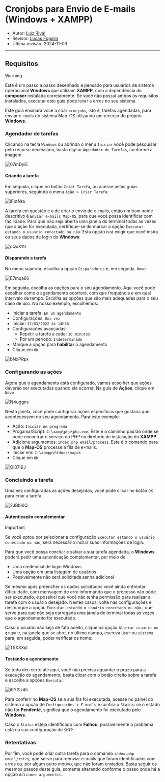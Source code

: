 # Cronjobs para Envio de E-mails (Windows + XAMPP)

- Autor: [Luiz Rival](https://github.com/luizrn)
- Revisor: [Lucas Fogolin](https://github.com/fogolin)
- Última revisão: 2024-11-03

---

## Requisitos

> [!WARNING]
> Este é um passo a passo desenhado e pensado para usuários de sistema operacional **Windows** que utilizam **XAMPP**, com a dependência do **composer** instalada corretamente. Se você não possui ambos os requisitos instalados, executar este guia pode levar a erros no seu sistema.

Este guia ensinará você a criar `cronjobs`, isto é, tarefas agendadas, para enviar e-mails do sistema Map-OS utlizando um recurso do próprio **Windows**.

### Agendador de tarefas

Clicando na tecla `Windows` ou abrindo o menu `Iniciar` você pode pesquisar pelo recurso necessário, basta digitar `Agendador de Tarefas`, conforme a imagem:

![07mDyiE](./assets/setup_emails_cronjobs_windows_img01.png)

#### Criando a tarefa

Em seguida, clique no botão `Criar Tarefa`, ou acesse pelas guias superiores, seguindo o menu `Ação > Criar Tarefa`:

![iFptNra](./assets/setup_emails_cronjobs_windows_img02.png)

A tarefa em questão é a de criar o envio de e-mails, então um bom nome descritivo é `Enviar e-mails Map-OS`, para que você possa identificar com facilidade. Para que não seja aberta uma janela do terminal todas as vezes que a ação for executada, certifique-se de marcar a opção `Executar estando o usuário conectado ou não`. Esta opção isrá exigir que você insira os seus dados de login do **Windows**:

![cQxX11L](./assets/setup_emails_cronjobs_windows_img03.png)

#### Disparando a tarefa

No menu superior, escolha a opção `Disparadores` e, em seguida, `Novo`:

![E7mqa66](./assets/setup_emails_cronjobs_windows_img04.png)

Em seguida, escolha as opções para o seu agendamento. Aqui você pode escolher como o agendamento ocorrerá, com que frequência e em qual intervalo de tempo. Escolha as opções que são mais adequadas para o seu caso de uso. No nosso exemplo, escolhemos:

- Iniciar a tarefa: `Em um agendamento`
- Configurações: `Uma vez`
- Iniciar: `17/03/2022 às 14h56`
- Configurações avançadas:
  - Repetir a tarefa a cada: `10 minutos`
  - Por um período: `Indeterminado`
- Marque a opção para **habilitar** o agendamento
- Clique em `OK`

![bNxPRpx](./assets/setup_emails_cronjobs_windows_img05.png)

### Configurando as ações

Agora que o agendamento está configurado, vamos ecsolher que ações deverão ser executadas quando ele ocorrer. Na guia de **Ações**, clique em `Novo`

![N4uggns](./assets/setup_emails_cronjobs_windows_img06.png)

Nesta janela, você pode configurar ações específicas que gostaria que acontecessem no seu agendamento. Para este exemplo:

- Ação: `Iniciar um programa`
- Progama/Script: `C:\xamp\php\php.exe`. Este é o caminho padrão onde se pode encontrar o serviço do PHP no diretório de instalação do **XAMPP**.
- Adicione argumentos: `index.php email/process`. Este é o comando para que o **Map-OS** processe a fila de e-mails.
- Iniciar em: `C:\xampp\htdocs\mapos`
- Clique em `OK`

![Oi07I9J](./assets/setup_emails_cronjobs_windows_img07.png)

### Concluindo a tarefa

Uma vez configuradas as ações desejadas, você pode clicar no botão `OK` para criar a tarefa.

![2JBbi0Q](./assets/setup_emails_cronjobs_windows_img08.png)

#### Autenticação complementar

> [!IMPORTANT]
> Se você optou por selecionar a configuração `Executar estando o usuário conectado ou não`, será necessário incluir suas informações de login.

Para que você possa concluir e salvar a sua tarefa agendada, o **Windows** poderá pedir uma autenticação complementar, por meio de:

- Uma credencial de login Windows
- Uma opção em uma listagem de usuários
- Possivelmente não será solicitada senha adicional

Se mesmo após preencher os dados solicitados você ainda enfrentar dificuldade, com mensagem de erro informando que o processo não pôde ser executado, é possível que você não tenha permissão para realizar a tarefa com o usuário desejado. Nestes casos, volte nas configurações e desmarque a opção `Executar estando o usuário conectado ou não`., que serve para que não seja carregada uma janela de terminal todas as vezes que o agendamento for executado.

Caso o usuário não seja de fato aceito, clique na opção `Alterar usuário ou grupo` e, na janela que se abre, no último campo, escreva `User` ou `sistema` para, em seguida, poder verificar os nome:

![T5XSXql](./assets/setup_emails_cronjobs_windows_img09.png)

#### Testando o agendamento

Se tudo deu certo até aqui, você não precisa aguardar o prazo para a execução do agendamento, basta clicar com o botão direito sobre a tarefa e escolhe a opções `Executar`:

![iEY2U45](./assets/setup_emails_cronjobs_windows_img10.png)

Para conferir no **Map-OS** se a sua fila foi executada, acesse no painel do sistema a opção de `Configurações > E-mails` e confira o `Status`: se o estado não for **Pendente**, significa que o agendamento foi executado pelo **Windows**.

Caso o `Status` esteja identificado com **Falhou**, possivelmente o problema está na sua configuração de `SMTP`.

### Retentativas

Por fim, você pode criar outra tarefa para o comando `index.php email/retry`, que serve para reenviar e-mails que foram identificados com erros ou, por algum outro motivo, que não foram enviados. Basta seguir os mesmos passos deste guia, somente alterando conforme o passo onde há a opção `Adicione argumentos`.
